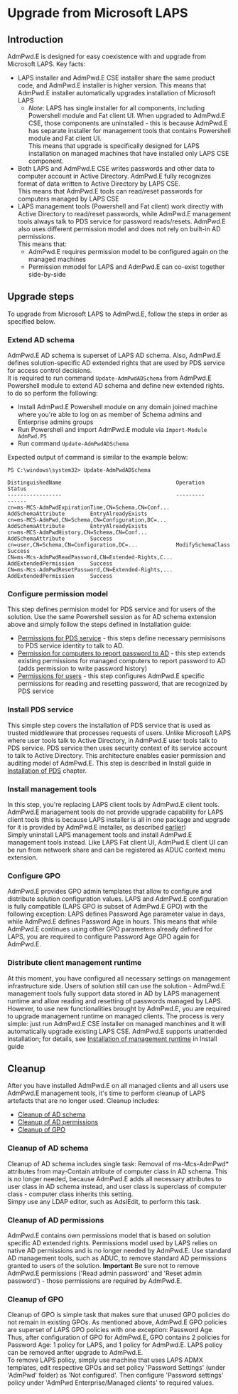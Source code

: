 # Upgrade from Microsoft LAPS
## Introduction
AdmPwd.E is designed for easy coexistence with and upgrade from Microsoft LAPS. Key facts:  
* LAPS installer and AdmPwd.E CSE installer share the same product code, and AdmPwd.E installer is higher version. This means that AdmPwd.E installer automatically upgrades installation of Microsoft LAPS
  * *Note*: LAPS has single installer for all components, including Powershell module and Fat client UI. When upgraded to AdmPwd.E CSE, those components are uninstalled - this is because AdmPwd.E has separate installer for management tools that contains Powershell module and Fat client UI.  
  This means that upgrade is specifically designed for LAPS installation on managed machines that have installed only LAPS CSE component.
* Both LAPS and AdmPwd.E CSE writes passwords and other data to computer account in Active Directory. AdmPwd.E fully recognizes format of data written to Active Directory by LAPS CSE. <br/>This means that AdmPwd.E tools can read/reset passwords for computers managed by LAPS CSE
* LAPS management tools (Powershell and Fat client) work directly with Active Directory to read/reset passwords, while AdmPwd.E management tools always talk to PDS service for password reads/resets. AdmPwd.E also uses different permission model and does not rely on built-in AD permissions.<br/>This means that:
  * AdmPwd.E requires permission model to be configured again on the managed machines
  * Permission mmodel for LAPS and AdmPwd.E can co-exist together side-by-side

## Upgrade steps
To upgrade from Microsoft LAPS to AdmPwd.E, follow the steps in order as specified below.
### Extend AD schema
AdmPwd.E AD schema is superset of LAPS AD schema. Also, AdmPwd.E defines solution-specific AD extended rights that are used by PDS service for access control decisions.  
It is required to run command `Update-AdmPwdADSchema` from AdmPwd.E Powershell module to extend AD schema and define new extended rights. to do so perform the following:
* Install AdmPwd.E Powershell module on any domain joined machine where you're able to log on as member of Schema admins and Enterprise admins groups
* Run Powershell and import AdmPwd.E module via `Import-Module AdmPwd.PS`
* Run command `Update-AdmPwdADSchema`

Expected output of command is similar to the example below:
```
PS C:\windows\system32> Update-AdmPwdADSchema

DistinguishedName                                    Operation                 Status
-----------------                                    ---------                 ------
cn=ms-MCS-AdmPwdExpirationTime,CN=Schema,CN=Conf...  AddSchemaAttribute        EntryAlreadyExists
cn=ms-MCS-AdmPwd,CN=Schema,CN=Configuration,DC=...   AddSchemaAttribute        EntryAlreadyExists
cn=ms-MCS-AdmPwdHistory,CN=Schema,CN=Conf...         AddSchemaAttribute        Success
cn=user,CN=Schema,CN=Configuration,DC=...            ModifySchemaClass         Success
CN=ms-Mcs-AdmPwdReadPassword,CN=Extended-Rights,C... AddExtendedPermission     Success
CN=ms-Mcs-AdmPwdResetPassword,CN=Extended-Rights,... AddExtendedPermission     Success

```
### Configure permission model
This step defines permision model for PDS service and for users of the solution. Use the same Powershell session as for AD schema extension above and simply follow the steps defined in Installation guide: 
* [Permissions for PDS service](Install.md#configuration-of-permissions-for-pds-service) - this steps define necessary permisisons to PDS service identity to talk to AD.
* [Permission for computers to report password to AD](Install.md#permissions-for-managed-computers-to-report-passwords-to-ad) - this step extends existing permissions for managed computers to report password to AD (adds permission to write password history)
* [Permissions for users](Install.md#configuration-of-permissions-for-users-of-the-solution) - this step configures AdmPwd.E specific permissions for reading and resetting password, that are recognized by PDS service

### Install PDS service
This simple step covers the installation of PDS service that is used as trusted middleware that processes requests of users. Unlike Microsoft LAPS where user tools talk to Active Directory, in AdmPwd.E user tools talk to PDS service. PDS service then uses security context of its service account to talk to Active Directory. This architecture enables easier permission and auditing model of AdmPwd.E.
This step is described in Install guide in [Installation of PDS](Install.md#installation-of-pds) chapter.

### Install management tools
In this step, you're replacing LAPS client tools by AdmPwd.E client tools. AdmPwd.E management tools do not provide upgrade capability for LAPS client tools (this is because LAPS installer is all in one package and upgrade for it is provided by AdmPwd.E installer, as described [earlier](#introduction))  
Simply uninstall LAPS management tools and install AdmPwd.E management tools instead. Like LAPS Fat client UI, AdmPwd.E client UI can be run from netwoerk share and can be registered as ADUC context menu extension.

### Configure GPO
AdmPwd.E provides GPO admin templates that allow to configure and distribute solution configuration values.
LAPS and AdmPwd.E configuration is fully compatible (LAPS GPO is subset of AdmPwd.E GPO) with the following exception: LAPS defines Password Age parameter value in days, while AdmPwd.E defines Password Age in hours. This means that while AdmPwd.E continues using other GPO parameters already defined for LAPS, you are required to configure Password Age GPO again for AdmPwd.E.

### Distribute client management runtime
At this moment, you have configured all necessary settings on management infrastructure side. Users of solution still can use the solution - AdmPwd.E management tools fully support data stored in AD by LAPS management runtime and allow reading and resetting of passwords managed by LAPS. However, to use new functionalities brought by AdmPwd.E, you are required to upgrade management runtime on managed clients.
The process is very simple: just run AdmPwd.E CSE installer on managed manchines and it will automatically upgrade existing LAPS CSE. AdmPwd.E supports unattended installation; for details, see [Installation of management runtime](Install.md#installation-of-management-runtime) in Install guide

## Cleanup
After you have installed AdmPwd.E on all managed clients and all users use AdmPwd.E management tools, it's time to perform cleanup of LAPS artefacts that are no longer used. Cleanup includes:
* [Cleanup of AD schema](#cleanup-of-ad-schema)
* [Cleanup of AD permissions](#cleanup-of-ad-permissions)
* [Cleanup of GPO](#cleanup-of-gpo)

### Cleanup of AD schema
Cleanup of AD schema includes single task: Removal of ms-Mcs-AdmPwd* attributes from may-Contain atribute of computer class in AD schema. This is no longer needed, because AdmPwd.E adds all necessary attributes to user class in AD schema instead, and user class is superclass of computer class - computer class inherits this setting.  
Simpy use any LDAP editor, such as AdsiEdit, to perform this task.

### Cleanup of AD permissions
AdmPwd.E contains own permissions model that is based on solution specific AD extended rights. Permissions model used by LAPS relies on native AD permissions and is no longer needed by AdmPwd.E. Use standard AD management tools, such as ADUC, to remove standard AD permissions granted to users of the solution.
**Important** Be sure not to remove AdmPwd.E permissions ('Read admin password' and 'Reset admin password') - those permissions are required by AdmPwd.E.

### Cleanup of GPO
Cleanup of GPO is simple task that makes sure that unused GPO policies do not remain in existing GPOs. As mentioned above, AdmPwd.E GPO policies are superset of LAPS GPO policies with one exception: Password Age. Thus, after configuration of GPO for AdmPwd.E, GPO contains 2 policies for Password Age: 1 policy for LAPS, and 1 policy for AdmPwd.E. LAPS policy can be removed anfter upgrade to AdmPwd.E.  
To remove LAPS policy, simply use machine that uses LAPS ADMX templates, edit respective GPOs and set policy 'Password Settings' (under 'AdmPwd' folder) as 'Not configured'.
Then configure 'Password settings' policy under 'AdmPwd Enterprise/Managed clients' to required values.